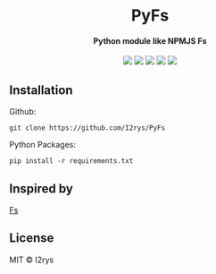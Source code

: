 
<h1 align="center">PyFs</h1>
<h4 align="center">Python module like NPMJS Fs</h4>
<p align="center">
	<a href="https://github.com/I2rys/PyFs/blob/main/LICENSE"><img src="https://img.shields.io/github/license/I2rys/PyFs?style=flat-square"></img></a>
	<a href="https://github.com/I2rys/PyFs"><img src="https://bettercodehub.com/edge/badge/I2rys/PyFs?branch=main"></a>
	<a href="https://github.com/I2rys/PyFs/issues"><img src="https://img.shields.io/github/issues/I2rys/PyFs.svg"></img></a>
	<a href="https://github.com/I2rys/PyFs"><img src="https://img.shields.io/badge/version-1.0.0-orange"></img></a>
	<a href="https://nodejs.org/"><img src="https://img.shields.io/badge/-Nodejs-green?style=flat-square&logo=Node.js"></img></a>
</p>


## Installation
Github:

    git clone https://github.com/I2rys/PyFs

Python Packages:

    pip install -r requirements.txt
    
## Inspired by
[Fs](https://npmjs.com/package/fs)

## License
MIT © I2rys
